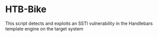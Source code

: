 # HTB-Bike
 This script detects and exploits an SSTI vulnerability in the Handlebars template engine on the target system
